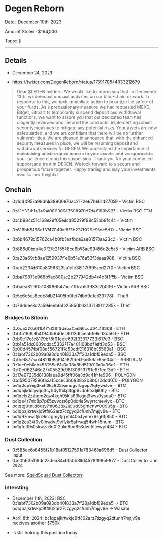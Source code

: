 # Degen Reborn

Date:: December 10th, 2023

Amount Stolen:: $164,000

Tags:: 🔑

---


## Details

- December 24, 2023

- https://twitter.com/DegenReborn/status/1739170544833212679

> Dear $DEGEN holders:
> We would like to inform you that on December 13th, we detected unusual activities on our blockchain network. In response to this, we took immediate action to prioritize the safety of your funds.
> As a precautionary measure, we had requested MEXC, Bitget, Bitmart to temporarily suspend deposit and withdrawal functions.
> We want to assure you that our dedicated team has diligently reviewed and secured the contracts, implementing robust security measures to mitigate any potential risks. Your assets are now safeguarded, and we are confident that there will be no further vulnerabilities.
> We are pleased to announce that, with the enhanced security measures in place, we will be resuming deposit and withdrawal services for DEGEN. We understand the importance of maintaining uninterrupted access to your assets, and we appreciate your patience during this suspension.
> Thank you for your continued support and trust in DEGEN. We look forward to a secure and prosperous future together. Happy trading and may your investments soar to new heights!



## Onchain


- 0x1d44958a99dbb38960676ac2122e67b661d27059 - Victim BSC
- 0x41c334f1a2e9af08638947508970d7de6189b927 - Victim BSC FTM
- 0x4b984d51c168e29f05edcd85299f98c58bb8f444 - Victim
- 0x618bb5466c13747049af8f3b237f929c95de5d7e - Victim BSC
- 0x6b4679c15762da4b0fb5eafbde6ae81578aa23c2 - Victim BSC
- 0x886d0bdb4e0f27c215548ce6b53ae99456d2e5e5 - Victim ARB BSC
- 0xa23a69cb8ae1259937f1e6b51e76a53f3deaa988 - Victim BSC
- 0xab2234d610a8396323ba1cfe38f17f995aed27f0 - Victim BSC
- 0xba79873e968b9ac880ac2b277942db4e4c3f1f5b - Victim BSC
- 0xbaea32e615108ff865475cc1ffb7b53933c2b036 - Victim ARB BSC


- 0x5c6c5eb8edc8db21405fb0fef7dbd9efcd33778f - Theft
- 0x76ddee8d2a59deeb64025850b6313718f0112858 - Theft


### Bridges to Bitcoin

- 0x0ca526b6f1b171d38f9debaf5a89fccd34c18368 - ETH
- 0xbf518309b4f9405640ec8013db5ea6fe9cd3d566 - ETH
- 0xb9e17c8c8179b78f91eefe692f32317733f617e3 - BSC
- 0xb1a51dc0609dddc5332717a401168bdf1efd3d53 - BSC
- 0x00d4574bf08a556721f7c53cdf216318b05563a1 - BSC
- 0x1abf7302b09a093db401833a7ff20a1dbf09eda5 - BSC
- 0x0c68775a7482608a9f4a82fdeb9a659ae65e04df - ARBITRUM
- 0x1ec0cb6cba55255e61a3e98a8bd519010a0a36e2 - ETH
- 0xf0e062246e27b05529e98f30993791e951ecf3d9 - ETH
- 0x17e07235d81381aea9d45fff06a0d9c41f4fe906 - POLYGON
- 0xd595079596fa3a15cce63b0838b208b0a2ddd070 - POLYGON
- bc1q2cp5ng2ksh3hs622wenugvllagep7lqhywslvm - BTC
- bc1qajkddqwgq3cyh4yffxkplfgp62dn6tsdj60tly - BTC
- bc1qclx2zshgm2qw4kgh95kls63lcggj9wvz0ysea0 - BTC
- bc1qe4r7nld8p7p85zvvdsr6p0dq4e5wyrrcmevlyx - BTC
- bc1qtg9tn0d6dty7m0638x2jj90d96gmcnwr00935g - BTC
- bc1qpajkrtwkjc9tf862arz7dzgyq2dfunh7mpjv9e - BTC
- bc1q97mwsfjkr9mcgmytjqmhl40h4yemx6eg6fj850 - BTC
- bc1q2cs34f0v0jhwdyt9vflykr5afrwqj54wh45num - BTC
- bc1qfe39v0skwza6n0t2ukn8uq853dwt5ltwwyf434 - BTC


### Dust Collection

- 0x585ee6b8455f21b18af05127591e783469a696d5 - Dust Collector Input
- 0xc0b635fb9dc28dea84db150b89d4578ff9859877 - Dust Collector Jan 2024

See more: [SquidSquad Dust Collectors](./sqsq-dust-collector.md)


### Intersting

- December 11th, 2023: BSC 0x1abf7302b09a093db401833a7ff20a1dbf09eda5 -> BTC bc1qpajkrtwkjc9tf862arz7dzgyq2dfunh7mpjv9e -> Wasabi

- April 8th, 2024: bc1qpajkrtwkjc9tf862arz7dzgyq2dfunh7mpjv9e receives another $750k

- is still holding this position today 




